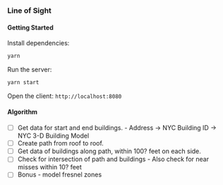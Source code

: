 ### Line of Sight

#### Getting Started

Install dependencies:

```bash
yarn
```

Run the server:

```bash
yarn start
```

Open the client: `http://localhost:8080`

#### Algorithm

*   [ ] Get data for start and end buildings. - Address -> NYC Building ID -> NYC 3-D Building Model
*   [ ] Create path from roof to roof.
*   [ ] Get data of buildings along path, within 100? feet on each side.
*   [ ] Check for intersection of path and buildings - Also check for near misses within 10? feet
*   [ ] Bonus - model fresnel zones
